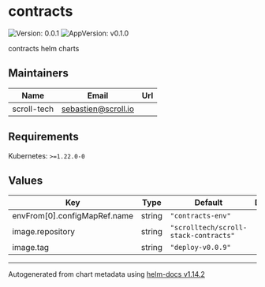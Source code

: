 # contracts

![Version: 0.0.1](https://img.shields.io/badge/Version-0.0.1-informational?style=flat-square) ![AppVersion: v0.1.0](https://img.shields.io/badge/AppVersion-v0.1.0-informational?style=flat-square)

contracts helm charts

## Maintainers

| Name | Email | Url |
| ---- | ------ | --- |
| scroll-tech | <sebastien@scroll.io> |  |

## Requirements

Kubernetes: `>=1.22.0-0`

## Values

| Key | Type | Default | Description |
|-----|------|---------|-------------|
| envFrom[0].configMapRef.name | string | `"contracts-env"` |  |
| image.repository | string | `"scrolltech/scroll-stack-contracts"` |  |
| image.tag | string | `"deploy-v0.0.9"` |  |

----------------------------------------------
Autogenerated from chart metadata using [helm-docs v1.14.2](https://github.com/norwoodj/helm-docs/releases/v1.14.2)
